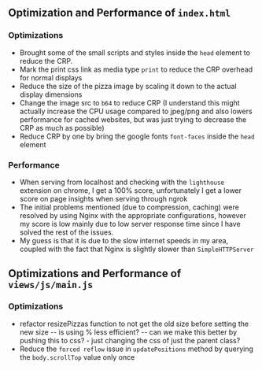## Optimization and Performance of `index.html`
### Optimizations
- Brought some of the small scripts and styles inside the `head` element to reduce the CRP.
- Mark the print css link as media type `print` to reduce the CRP overhead for normal displays
- Reduce the size of the pizza image by scaling it down to the actual display dimensions
- Change the image src to `b64` to reduce CRP (I understand this might actually increase the CPU usage compared to jpeg/png and also lowers performance for cached websites, but was just trying to decrease the CRP as much as possible)
- Reduce CRP by one by bring the google fonts `font-faces` inside the `head` element

### Performance
- When serving from localhost and checking with the `lighthouse` extension on chrome, I get a 100% score, unfortunately I get a lower score on page insights when serving through ngrok
- The initial problems mentioned (due to compression, caching) were resolved by using Nginx with the appropriate configurations, however my score is low mainly due to low server response time since I have solved the rest of the issues.
- My guess is that it is due to the slow internet speeds in my area, coupled with the fact that Nginx is slightly slower than `SimpleHTTPServer`

## Optimizations and Performance of `views/js/main.js`
### Optimizations
- refactor resizePizzas function to not get the old size before setting the new size
	-- is using % less efficient?
	-- can we make this better by pushing this to css? - just changing the css of just the parent class?
- Reduce the `forced reflow` issue in `updatePositions` method by querying the `body.scrollTop` value only once
